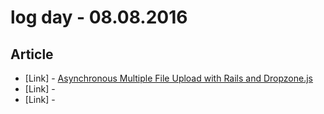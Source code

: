 # log day - 08.08.2016

## Article

- \[Link\] - [Asynchronous Multiple File Upload with Rails and Dropzone.js](https://www.sitepoint.com/asynchronous-multiple-file-upload-with-rails-and-dropzone-js/)
- \[Link\] - []()
- \[Link\] - []()
